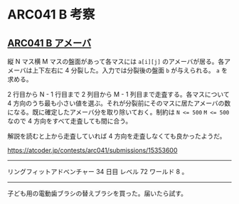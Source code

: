 # ARC041 B 考察

## [ARC041 B アメーバ](https://atcoder.jp/contests/arc041/tasks/arc041_b)

縦 N マス横 M マスの盤面があって各マスには `a[i][j]` のアメーバが居る。各アメーバは上下左右に 4 分裂した。入力では分裂後の盤面 `b` が与えられる。 `a` を求める。

2 行目から N - 1 行目まで 2 列目から M - 1 列目まで走査する。各マスについて 4 方向のうち最も小さい値を選ぶ。それが分裂前にそのマスに居たアメーバの数になる。既に確定したアメーバ分を取り除いておく。制約は `N <= 500` `M <= 500` なので 4 方向をすべて走査しても間に合う。

解説を読むと上から走査していれば 4 方向を走査しなくても良かったようだ。

<https://atcoder.jp/contests/arc041/submissions/15353600>

---

リングフィットアドベンチャー 34 日目 レベル 72 ワールド 8 。

---

子ども用の電動歯ブラシの替えブラシを買った。届いたら試す。
